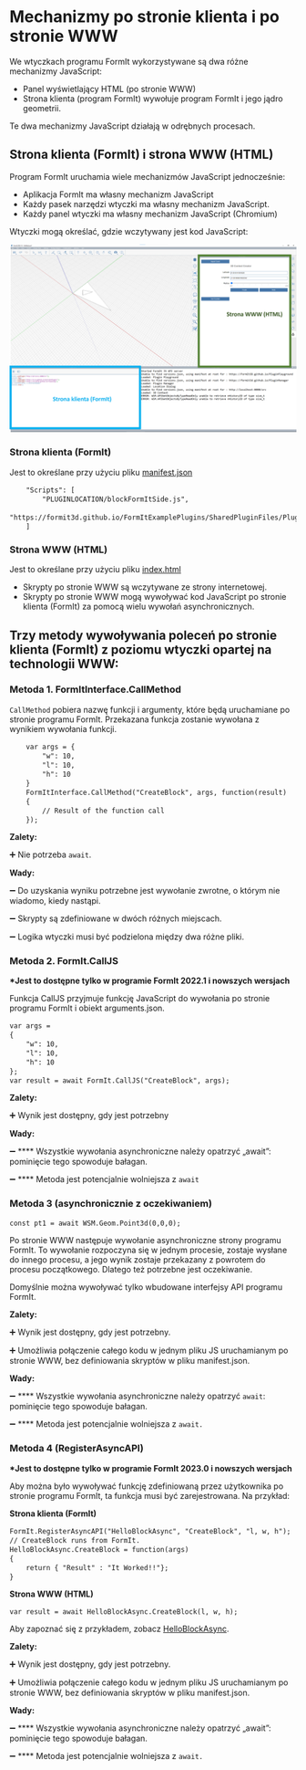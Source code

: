 # Mechanizmy po stronie klienta i po stronie WWW

We wtyczkach programu FormIt wykorzystywane są dwa różne mechanizmy JavaScript:&#x20;

* Panel wyświetlający HTML (po stronie WWW)
* Strona klienta (program FormIt) wywołuje program FormIt i jego jądro geometrii.&#x20;

Te dwa mechanizmy JavaScript działają w odrębnych procesach.

## **Strona klienta (FormIt) i strona WWW (HTML)**

Program FormIt uruchamia wiele mechanizmów JavaScript jednocześnie:

* Aplikacja FormIt ma własny mechanizm JavaScript
* Każdy pasek narzędzi wtyczki ma własny mechanizm JavaScript.
* Każdy panel wtyczki ma własny mechanizm JavaScript (Chromium)

Wtyczki mogą określać, gdzie wczytywany jest kod JavaScript:

![](../../../.gitbook/assets/d14.png)

### Strona klienta (FormIt)

Jest to określane przy użyciu pliku [manifest.json](https://github.com/FormIt3D/FormItExamplePlugins/blob/master/HelloBlockAsync/v23\_0/manifest.json#L8)

```
    "Scripts": [
        "PLUGINLOCATION/blockFormItSide.js",
        "https://formit3d.github.io/FormItExamplePlugins/SharedPluginFiles/PluginUtils18_0.js"
    ]

```

### Strona WWW (HTML)

Jest to określane przy użyciu pliku [index.html](https://github.com/FormIt3D/FormItExamplePlugins/blob/master/HelloBlockAsync/v23\_0/index.html#L7)

* Skrypty po stronie WWW są wczytywane ze strony internetowej.
* Skrypty po stronie WWW mogą wywoływać kod JavaScript po stronie klienta (FormIt) za pomocą wielu wywołań asynchronicznych.

## Trzy metody wywoływania poleceń po stronie klienta (FormIt) z poziomu wtyczki opartej na technologii WWW:

### Metoda 1. FormItInterface.CallMethod

`CallMethod` pobiera nazwę funkcji i argumenty, które będą uruchamiane po stronie programu FormIt. Przekazana funkcja zostanie wywołana z wynikiem wywołania funkcji.

```
    var args = {
        "w": 10,
        "l": 10,
        "h": 10
    }
    FormItInterface.CallMethod("CreateBlock", args, function(result)
    {
        // Result of the function call
    });
```

**Zalety:**&#x20;

➕ Nie potrzeba `await`.&#x20;

**Wady:**&#x20;

➖ Do uzyskania wyniku potrzebne jest wywołanie zwrotne, o którym nie wiadomo, kiedy nastąpi.&#x20;

➖ Skrypty są zdefiniowane w dwóch różnych miejscach.&#x20;

➖ Logika wtyczki musi być podzielona między dwa różne pliki.

### **Metoda 2. FormIt.CallJS**&#x20;

**\*Jest to dostępne tylko w programie FormIt 2022.1 i nowszych wersjach**

Funkcja CallJS przyjmuje funkcję JavaScript do wywołania po stronie programu FormIt i obiekt arguments.json.

```
var args =
{
    "w": 10,
    "l": 10,
    "h": 10
};
var result = await FormIt.CallJS("CreateBlock", args);

```

**Zalety:**&#x20;

➕ Wynik jest dostępny, gdy jest potrzebny

**Wady:**&#x20;

➖ **** Wszystkie wywołania asynchroniczne należy opatrzyć „await”: pominięcie tego spowoduje bałagan.

➖ **** Metoda jest potencjalnie wolniejsza z `await`

### **Metoda 3 (asynchronicznie z oczekiwaniem)**

```
const pt1 = await WSM.Geom.Point3d(0,0,0);
```

Po stronie WWW następuje wywołanie asynchroniczne strony programu FormIt. To wywołanie rozpoczyna się w jednym procesie, zostaje wysłane do innego procesu, a jego wynik zostaje przekazany z powrotem do procesu początkowego. Dlatego też potrzebne jest oczekiwanie.&#x20;

Domyślnie można wywoływać tylko wbudowane interfejsy API programu FormIt.

**Zalety:**&#x20;

➕ Wynik jest dostępny, gdy jest potrzebny.&#x20;

➕ Umożliwia połączenie całego kodu w jednym pliku JS uruchamianym po stronie WWW, bez definiowania skryptów w pliku manifest.json.

**Wady:**&#x20;

➖ **** Wszystkie wywołania asynchroniczne należy opatrzyć `await`: pominięcie tego spowoduje bałagan.&#x20;

➖ **** Metoda jest potencjalnie wolniejsza z `await.`

### Metoda 4 (RegisterAsyncAPI)&#x20;

**\*Jest to dostępne tylko w programie FormIt 2023.0 i nowszych wersjach**&#x20;

Aby można było wywoływać funkcję zdefiniowaną przez użytkownika po stronie programu FormIt, ta funkcja musi być zarejestrowana. Na przykład:&#x20;

**Strona klienta (FormIt)**

```
FormIt.RegisterAsyncAPI("HelloBlockAsync", "CreateBlock", "l, w, h");
// CreateBlock runs from FormIt.
HelloBlockAsync.CreateBlock = function(args)
{
    return { "Result" : "It Worked!!"};
}
```

**Strona WWW (HTML)**

```
var result = await HelloBlockAsync.CreateBlock(l, w, h);
```

Aby zapoznać się z przykładem, zobacz [HelloBlockAsync](https://github.com/FormIt3D/FormItExamplePlugins/tree/master/HelloBlockAsync/v23\_0).

**Zalety:**&#x20;

➕ Wynik jest dostępny, gdy jest potrzebny.&#x20;

➕ Umożliwia połączenie całego kodu w jednym pliku JS uruchamianym po stronie WWW, bez definiowania skryptów w pliku manifest.json.

**Wady:**&#x20;

➖ **** Wszystkie wywołania asynchroniczne należy opatrzyć „await”: pominięcie tego spowoduje bałagan.&#x20;

➖ **** Metoda jest potencjalnie wolniejsza z `await.`

##
